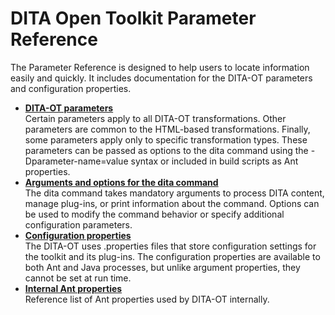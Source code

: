 # DITA Open Toolkit Parameter Reference

The Parameter Reference is designed to help users to locate information easily and quickly. It includes documentation for the DITA-OT parameters and configuration properties.

-   **[DITA-OT parameters](../parameters/parameters_intro.md)**  
Certain parameters apply to all DITA-OT transformations. Other parameters are common to the HTML-based transformations. Finally, some parameters apply only to specific transformation types. These parameters can be passed as options to the dita command using the -Dparameter-name=value syntax or included in build scripts as Ant properties.
-   **[Arguments and options for the dita command](../parameters/dita-command-arguments.md)**  
The dita command takes mandatory arguments to process DITA content, manage plug-ins, or print information about the command. Options can be used to modify the command behavior or specify additional configuration parameters.
-   **[Configuration properties](../parameters/configuration-properties.md)**  
The DITA-OT uses .properties files that store configuration settings for the toolkit and its plug-ins. The configuration properties are available to both Ant and Java processes, but unlike argument properties, they cannot be set at run time.
-   **[Internal Ant properties](../parameters/internal-ant-properties.md)**  
Reference list of Ant properties used by DITA-OT internally.

